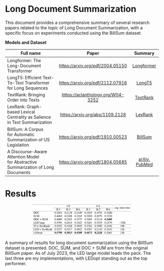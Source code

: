 # Long Document Summarization

This document provides a comprehensive summary of several research papers related to the topic of Long Document Summarization, with a specific focus on experiments conducted using the BillSum dataset.

**Models and Dataset**

| Full name                                                                 | Paper                                              | Summary
| ------------------------------------------------------------------------- |:--------------------------------------------------:|:-------------------------------------:|
| Longformer: The Long-Document Transformer                                 | https://arxiv.org/pdf/2004.05150              | [Longformer](https://github.com/ducdinhchu/long-document-summarization/blob/main/S_Longformer.pdf)
| LongT5: Efficient Text-To-Text Transformer <br> for Long Sequences        | https://arxiv.org/pdf/2112.07916              | [LongT5](https://github.com/ducdinhchu/long-document-summarization/blob/main/S_LongT5.pdf)
| TextRank: Bringing Order into Texts                                       | https://aclanthology.org/W04-3252           | [TextRank](https://github.com/ducdinhchu/long-document-summarization/blob/main/S_TextRank.pdf)
| LexRank: Graph-based Lexical Centrality as Salience <br> in Text Summarization | https://arxiv.org/abs/1109.2128                   | [LexRank](https://github.com/ducdinhchu/long-document-summarization/blob/main/S_LexRank.pdf)
| BillSum: A Corpus <br> for Automatic Summarization of US Legislation      | https://arxiv.org/pdf/1910.00523             | [BillSum](https://github.com/ducdinhchu/long-document-summarization/blob/main/S_BillSum.pdf)
| A Discourse-Aware Attention Model <br> for Abstractive Summarization of Long Documents | https://arxiv.org/pdf/1804.05685       | [arXiv, PubMed](https://github.com/ducdinhchu/long-document-summarization/blob/main/S_arXiv_PubMed.pdf)


# Results

<p align="center">
<img src="https://github.com/ducdinhchu/long-document-summarization/blob/main/results.jpg?raw=true" alt="Kết quả thử nghiệm" width="65%">
</p>

A summary of results for long document summarization using the BillSum dataset is presented. DOC, SUM, and DOC + SUM are from the original BillSum paper. As of July 2023, the LED large model leads the pack. The last three are my implementations, with LEDopt standing out as the top performer.
